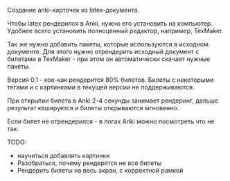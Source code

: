
Создание anki-карточек из latex-документа.


Чтобы latex рендерился в Anki, нужно его установить на компьютер. Удобнее всего установить полноценный редактор, например, TexMaker.

Так же нужно добавить пакеты, которые используются в исходном документе.
Для этого нужно отрендерить исходный документ с билетами в TexMaker - при этом он автоматически скачает нужные пакеты.


Версия 0.1 - кое-как рендерится 80% билетов.
Билеты с некоторыми тегами и с картинками в текущей версии не поддерживаются.

При открытии билета в Anki 2-4 секунды занимает рендеринг, дальше результат кешируется и билеты открываются мгновенно.

Если билет не отрендерился - в логах Anki можно посмотреть что не так.

TODO:
- научиться добавлять картинки
- Разобраться, почему рендерятся не все билеты
- Рендерить билеты на весь экран, с корректной рамкой

